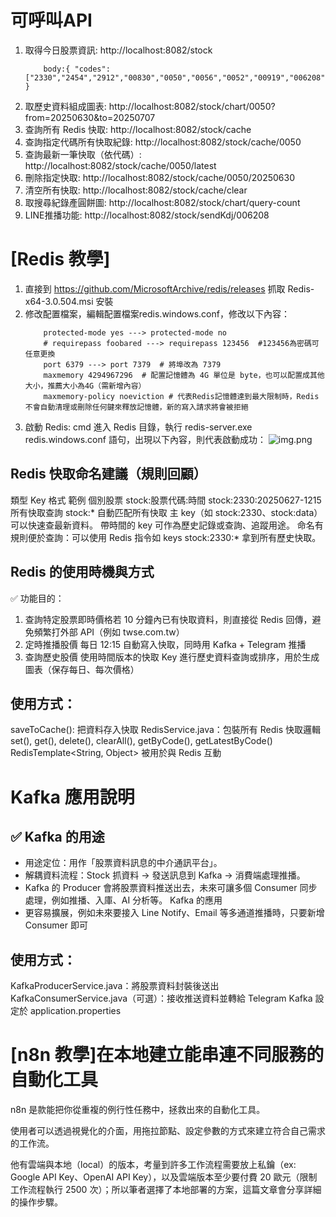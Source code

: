 # 可呼叫API
1. 取得今日股票資訊: http://localhost:8082/stock
    ```
        body:{ "codes": ["2330","2454","2912","00830","0050","0056","0052","00919","006208"] }
    ```
2. 取歷史資料組成圖表: http://localhost:8082/stock/chart/0050?from=20250630&to=20250707
3. 查詢所有 Redis 快取: http://localhost:8082/stock/cache
4. 查詢指定代碼所有快取紀錄: http://localhost:8082/stock/cache/0050
5. 查詢最新一筆快取（依代碼）: http://localhost:8082/stock/cache/0050/latest
6. 刪除指定快取: http://localhost:8082/stock/cache/0050/20250630
7. 清空所有快取: http://localhost:8082/stock/cache/clear
8. 取搜尋紀錄產圓餅圖: http://localhost:8082/stock/chart/query-count
9. LINE推播功能: http://localhost:8082/stock/sendKdj/006208

# [Redis 教學]
1. 直接到 https://github.com/MicrosoftArchive/redis/releases 抓取 Redis-x64-3.0.504.msi 安裝
2. 修改配置檔案，編輯配置檔案redis.windows.conf，修改以下內容：
    ``` bind 127.0.0.1 ---> # bind 127.0.0.1
        protected-mode yes ---> protected-mode no
        # requirepass foobared ---> requirepass 123456  #123456為密碼可任意更換
        port 6379 ---> port 7379  # 將埠改為 7379
        maxmemory 4294967296  # 配置記憶體為 4G 單位是 byte，也可以配置成其他大小，推薦大小為4G（需新增內容）
        maxmemory-policy noeviction # 代表Redis記憶體達到最大限制時，Redis不會自動清理或刪除任何鍵來釋放記憶體，新的寫入請求將會被拒絕
    ```  
 3. 啟動 Redis: cmd 進入 Redis 目錄，執行 redis-server.exe redis.windows.conf 語句，出現以下內容，則代表啟動成功：
       ![img.png](img.png)

## Redis 快取命名建議（規則回顧）
類型	Key 格式	範例
個別股票	stock:股票代碼:時間	stock:2330:20250627-1215
所有快取查詢	stock:*	自動匹配所有快取
主 key（如 stock:2330、stock:data）可以快速查最新資料。
帶時間的 key 可作為歷史記錄或查詢、追蹤用途。
命名有規則便於查詢：可以使用 Redis 指令如 keys stock:2330:* 拿到所有歷史快取。

## Redis 的使用時機與方式
✅ 功能目的：
1. 查詢特定股票即時價格若 10 分鐘內已有快取資料，則直接從 Redis 回傳，避免頻繁打外部 API（例如 twse.com.tw）
2. 定時推播股價	每日 12:15 自動寫入快取，同時用 Kafka + Telegram 推播
3. 查詢歷史股價	使用時間版本的快取 Key 進行歷史資料查詢或排序，用於生成圖表（保存每日、每次價格）
## 使用方式：
saveToCache(): 把資料存入快取
RedisService.java：包裝所有 Redis 快取邏輯 
set(), get(), delete(), clearAll(), getByCode(), getLatestByCode()
RedisTemplate<String, Object> 被用於與 Redis 互動

# Kafka 應用說明
## ✅ Kafka 的用途
* 用途定位：用作「股票資料訊息的中介通訊平台」。
* 解耦資料流程：Stock 抓資料 → 發送訊息到 Kafka → 消費端處理推播。
* Kafka 的 Producer 會將股票資料推送出去，未來可讓多個 Consumer 同步處理，例如推播、入庫、AI 分析等。
  Kafka 的應用
* 更容易擴展，例如未來要接入 Line Notify、Email 等多通道推播時，只要新增 Consumer 即可
## 使用方式：
KafkaProducerService.java：將股票資料封裝後送出
KafkaConsumerService.java（可選）：接收推送資料並轉給 Telegram
Kafka 設定於 application.properties


# [n8n 教學]在本地建立能串連不同服務的自動化工具

n8n 是款能把你從重複的例行性任務中，拯救出來的自動化工具。

使用者可以透過視覺化的介面，用拖拉節點、設定參數的方式來建立符合自己需求的工作流。

他有雲端與本地（local）的版本，考量到許多工作流程需要放上私鑰（ex: Google API Key、OpenAI API Key），以及雲端版本至少要付費 20 歐元（限制工作流程執行 2500 次）；所以筆者選擇了本地部署的方案，這篇文章會分享詳細的操作步驟。

